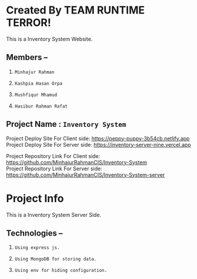 # Created By TEAM RUNTIME TERROR!
This is a Inventory System Website.
## Members  –
1.     Minhajur Rahman  
2.     Kashpia Hasan Orpa
3.     Mushfiqur Mhamud
4.     Hasibur Rahman Rafat

## Project Name : `Inventory System`
Project Deploy Site For Client side: https://peppy-puppy-3b54cb.netlify.app \
Project Deploy Site For Server side: https://inventory-server-nine.vercel.app


Project Repository Link For Client side: https://github.com/MinhajurRahmanCIS/Inventory-System \
Project Repository Link For Server side: https://github.com/MinhajurRahmanCIS/Inventory-System-server

# Project Info
This is a Inventory System Server Side.
## Technologies  –
1.     Using express js.  
2.     Using MongoDB for storing data.
3.     Using env for hiding configuration.
